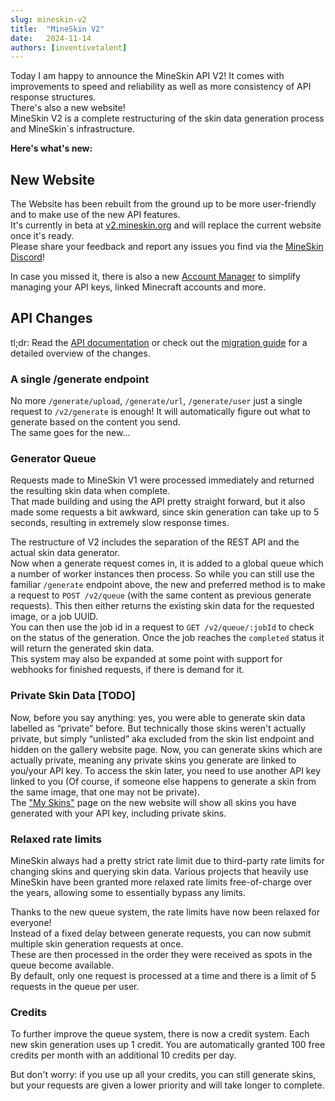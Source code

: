 ```yaml
---
slug: mineskin-v2
title:  "MineSkin V2"
date:   2024-11-14
authors: [inventivetalent]
---
```


Today I am happy to announce the MineSkin API V2!
It comes with improvements to speed and reliability as well as more consistency of API response structures.  
There's also a new website!  
MineSkin V2 is a complete restructuring of the skin data generation process and MineSkin`s infrastructure.

<!-- truncate -->

**Here's what's new:**


## New Website
The Website has been rebuilt from the ground up to be more user-friendly and to make use of the new API features.  
It's currently in beta at [v2.mineskin.org](https://v2.mineskin.org) and will replace the current website once it's ready.  
Please share your feedback and report any issues you find via the [MineSkin Discord](https://discord.gg/DeeNu3cUMp)!

In case you missed it, there is also a new [Account Manager](https://account.mineskin.org/) to simplify managing your API keys, linked Minecraft accounts and more.


## API Changes

tl;dr: Read the [API documentation](/docs/mineskin-api/mineskin-api) or check out the [migration guide](/docs/guides/migrating-to-v2) for a detailed overview of the changes.

### A single /generate endpoint
No more `/generate/upload`, `/generate/url`, `/generate/user` just a single request to
`/v2/generate` is enough! It will automatically figure out what to generate based on the content you send.  
The same goes for the new...


### Generator Queue
Requests made to MineSkin V1 were processed immediately and returned the resulting skin data when complete.  
That made building and using the API pretty straight forward, but it also made some requests a bit awkward, since skin generation can take up to 5 seconds, resulting in extremely slow response times.  

The restructure of V2 includes the separation of the REST API and the actual skin data generator.  
Now when a generate request comes in, it is added to a global queue which a number of worker instances then process.
So while you can still use the familiar `/generate` endpoint above, the new and preferred method is to make a request to `POST /v2/queue` (with the same content as previous generate requests). 
This then either returns the existing skin data for the requested image, or a job UUID.  
You can then use the job id in a request to `GET /v2/queue/:jobId` to check on the status of the generation. Once the job reaches the `completed` status it will return the generated skin data.  
This system may also be expanded at some point with support for webhooks for finished requests, if there is demand for it.


### Private Skin Data [TODO]
Now, before you say anything: yes, you were able to generate skin data labelled as “private” before.
But technically those skins weren't actually private, but simply “unlisted” aka excluded from the skin list endpoint and hidden on the gallery website page.
Now, you can generate skins which are actually private, meaning any private skins you generate are linked to you/your API key. 
To access the skin later, you need to use another API key linked to you (Of course, if someone else happens to generate a skin from the same image, that one may not be private).  
The ["My Skins"](https://v2.mineskin.org/my-skins) page on the new website will show all skins you have generated with your API key, including private skins.


### Relaxed rate limits
MineSkin always had a pretty strict rate limit due to third-party rate limits for changing skins and querying skin data. 
Various projects that heavily use MineSkin have been granted more relaxed rate limits free-of-charge over the years, allowing some to essentially bypass any limits.  

Thanks to the new queue system, the rate limits have now been relaxed for everyone!    
Instead of a fixed delay between generate requests, you can now submit multiple skin generation requests at once.  
These are then processed in the order they were received as spots in the queue become available.  
By default, only one request is processed at a time and there is a limit of 5 requests in the queue per user.  


### Credits
To further improve the queue system, there is now a credit system. 
Each new skin generation uses up 1 credit. You are automatically granted 100 free credits per month with an additional 10 credits per day.

But don't worry: if you use up all your credits, you can still generate skins, but your requests are given a lower priority and will take longer to complete.  

